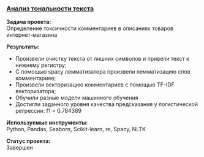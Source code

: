 ### [Анализ тональности текста](https://github.com/chusovalex/DataScienceProjects/blob/main/project_11/project_11_toxic_comments.ipynb)

**Задача проекта:**\
Определение токсичности комментариев в описаниях товаров интернет-магазина

**Результаты:**
- Произвели очистку текста от лишних символов и привели текст к нижнему регистру;
- С помощью spacy лемматизатора произвели лемматизацию слов комментариев;
- Произвели векторизацию комментариев с помощью TF-IDF векторизатора;
- Обучили разные модели машинного обучения
- Достигли заданного уровня качества предсказания у логистической регрессии: f1 = 0.784389

**Используемые инструменты:**\
Python, Pandas, Seaborn, Scikit-learn, re, Spacy, NLTK

**Cтатус проекта:**\
Завершен
